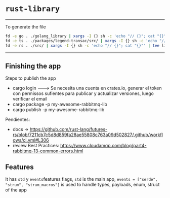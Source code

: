 # `rust-library`

---

To generate the file

```bash
fd -e go . ./golang_library | xargs -I {} sh -c 'echo "// {}"; cat "{}"' | tee library.go
fd -e ts . ./packages/legend-transac/src/ | xargs -I {} sh -c 'echo "// {}"; cat "{}"' | tee library.ts
fd -e rs . ./src/ | xargs -I {} sh -c 'echo "// {}"; cat "{}"' | tee library.rs
```

---

## Finishing the app

Steps to publish the app

- cargo login ---> Se necesita una cuenta en crates.io, generar el token con permissos sufientes para publicar y actualizar versiones, luego verificar el email
- cargo package -p my-awesome-rabbitmq-lib
- cargo publish -p my-awesome-rabbitmq-lib

Pendientes:

- docs -> https://github.com/rust-lang/futures-rs/blob/7211cb7c5d8d859fa28ae55808c763a09d502827/.github/workflows/ci.yml#L306
- review Best Practices: https://www.cloudamqp.com/blog/part4-rabbitmq-13-common-errors.html

## Features

It has `std` y `events`features flags, `std` is the main app, `events = ["serde", "strum", "strum_macros"]` is used to handle types, payloads, enum, struct of the app
